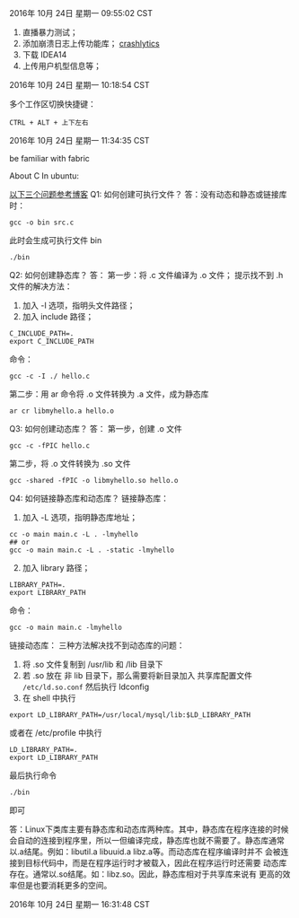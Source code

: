 
2016年 10月 24日 星期一 09:55:02 CST

1. 直播暴力测试；
2. 添加崩溃日志上传功能库；
   [crashlytics](http://try.crashlytics.com/sdk-android/)
3. 下载 IDEA14
4. 上传用户机型信息等；


2016年 10月 24日 星期一 10:18:54 CST

多个工作区切换快捷键：
```
CTRL + ALT + 上下左右
```

2016年 10月 24日 星期一 11:34:35 CST

be familiar with fabric


About C In ubuntu:

[以下三个问题参考博客](http://blog.csdn.net/JQ_AK47/article/details/51786041)
Q1: 如何创建可执行文件？
答：没有动态和静态或链接库时：
```
gcc -o bin src.c
```
此时会生成可执行文件 bin

```
./bin 
```

Q2: 如何创建静态库？
答：
第一步：将 .c 文件编译为 .o 文件；
提示找不到 .h 文件的解决方法：
1. 加入 -I 选项，指明头文件路径；
2. 加入 include 路径；
```
C_INCLUDE_PATH=.
export C_INCLUDE_PATH
```

命令：
```
gcc -c -I ./ hello.c
```

第二步：用 ar 命令将 .o 文件转换为 .a 文件，成为静态库
```
ar cr libmyhello.a hello.o
```

Q3: 如何创建动态库？
答：
第一步，创建 .o 文件
```
gcc -c -fPIC hello.c
```
第二步，将 .o 文件转换为 .so 文件
```
gcc -shared -fPIC -o libmyhello.so hello.o
```

Q4: 如何链接静态库和动态库？
链接静态库：
1. 加入 -L 选项，指明静态库地址；
```
cc -o main main.c -L . -lmyhello
## or
gcc -o main main.c -L . -static -lmyhello 
```
2. 加入 library 路径；
```
LIBRARY_PATH=.
export LIBRARY_PATH
```
命令：
```
gcc -o main main.c -lmyhello
```

链接动态库：
三种方法解决找不到动态库的问题：
1. 将 .so 文件复制到 /usr/lib 和 /lib 目录下
2. 若 .so 放在 非 lib 目录下，那么需要将新目录加入 共享库配置文件
   `/etc/ld.so.conf` 然后执行 ldconfig
3. 在 shell 中执行
```
export LD_LIBRARY_PATH=/usr/local/mysql/lib:$LD_LIBRARY_PATH
```
或者在 /etc/profile 中执行
```
LD_LIBRARY_PATH=.
export LD_LIBRARY_PATH
```

最后执行命令
```
./bin
```
即可

答：Linux下类库主要有静态库和动态库两种库。其中，静态库在程序连接的时候
会自动的连接到程序里，所以一但编译完成，静态库也就不需要了。静态库通常
以.a结尾。例如：libutil.a libuuid.a libz.a等。而动态库在程序编译时并不
会被连接到目标代码中，而是在程序运行时才被载入，因此在程序运行时还需要
动态库存在。通常以.so结尾。如：libz.so。因此，静态库相对于共享库来说有
更高的效率但是也要消耗更多的空间。

2016年 10月 24日 星期一 16:31:48 CST





